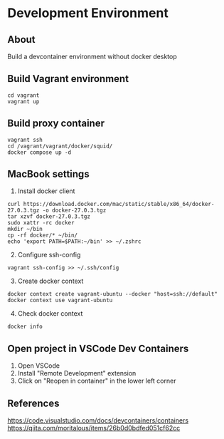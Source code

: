 # Development Environment
## About
Build a devcontainer environment without docker desktop

## Build Vagrant environment
```
cd vagrant
vagrant up
```

## Build proxy container
```
vagrant ssh
cd /vagrant/vagrant/docker/squid/
docker compose up -d
```

## MacBook settings
1. Install docker client
```
curl https://download.docker.com/mac/static/stable/x86_64/docker-27.0.3.tgz -o docker-27.0.3.tgz
tar xzvf docker-27.0.3.tgz
sudo xattr -rc docker
mkdir ~/bin
cp -rf docker/* ~/bin/
echo 'export PATH=$PATH:~/bin' >> ~/.zshrc
```

2. Configure ssh-config
```
vagrant ssh-config >> ~/.ssh/config
```

3. Create docker context
```
docker context create vagrant-ubuntu --docker "host=ssh://default"
docker context use vagrant-ubuntu
```

4. Check docker context
```
docker info
```

## Open project in VSCode Dev Containers
1. Open VSCode
2. Install "Remote Development" extension
3. Click on "Reopen in container" in the lower left corner

## References
https://code.visualstudio.com/docs/devcontainers/containers
https://qiita.com/moritalous/items/26b0d0bdfed051cf62cc